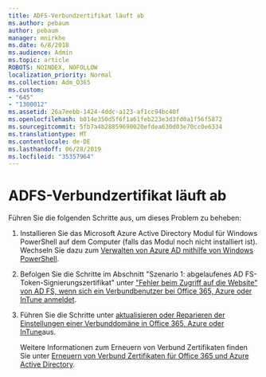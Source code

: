 ```yaml
---
title: ADFS-Verbundzertifikat läuft ab
ms.author: pebaum
author: pebaum
manager: mnirkhe
ms.date: 6/8/2018
ms.audience: Admin
ms.topic: article
ROBOTS: NOINDEX, NOFOLLOW
localization_priority: Normal
ms.collection: Adm_O365
ms.custom:
- "645"
- "1300012"
ms.assetid: 26a7eebb-1424-4ddc-a123-af1cc94bc40f
ms.openlocfilehash: b014e350d5f6f1a61feb223e3d3fd0a1f56f5872
ms.sourcegitcommit: 5fb7a4b28859690020efdea630d03e70cc0e6334
ms.translationtype: MT
ms.contentlocale: de-DE
ms.lasthandoff: 06/28/2019
ms.locfileid: "35357964"
---
```

# <a name="adfs-federation-certificate-expiring"></a>ADFS-Verbundzertifikat läuft ab

Führen Sie die folgenden Schritte aus, um dieses Problem zu beheben:
  
1. Installieren Sie das Microsoft Azure Active Directory Modul für Windows PowerShell auf dem Computer (falls das Modul noch nicht installiert ist). Wechseln Sie dazu zum [Verwalten von Azure AD mithilfe von Windows PowerShell](https://aka.ms/aadposh).

2. Befolgen Sie die Schritte im Abschnitt "Szenario 1: abgelaufenes AD FS-Token-Signierungszertifikat" unter ["Fehler beim Zugriff auf die Website" von AD FS, wenn sich ein Verbundbenutzer bei Office 365, Azure oder InTune anmeldet](https://support.microsoft.com/help/2713898/there-was-a-problem-accessing-the-site-error-from-ad-fs-when-a-federat).

3. Führen Sie die Schritte unter [aktualisieren oder Reparieren der Einstellungen einer Verbunddomäne in Office 365, Azure oder InTune](https://support.microsoft.com/help/2647048/how-to-update-or-repair-the-settings-of-a-federated-domain-in-office-3)aus.

    Weitere Informationen zum Erneuern von Verbund Zertifikaten finden Sie unter [Erneuern von Verbund Zertifikaten für Office 365 und Azure Active Directory](https://docs.microsoft.com/azure/active-directory/connect/active-directory-aadconnect-o365-certs).
